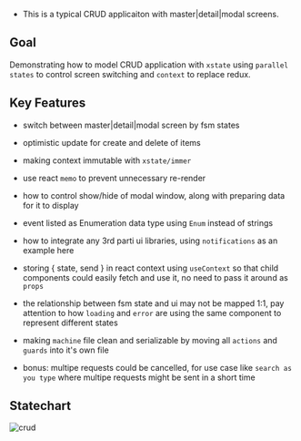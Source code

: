 
- This is a typical CRUD applicaiton with master|detail|modal screens.

## Goal

Demonstrating how to model CRUD application with `xstate` using `parallel states` to control screen switching and `context` to replace redux.

## Key Features

- switch between master|detail|modal screen by fsm states

- optimistic update for create and delete of items

- making context immutable with `xstate/immer`

- use react `memo` to prevent unnecessary re-render

- how to control show/hide of modal window, along with preparing data for it to display

- event listed as Enumeration data type using `Enum` instead of strings

- how to integrate any 3rd parti ui libraries, using `notifications` as an example here

- storing { state, send } in react context using `useContext` so that child components could easily fetch and use it, no need to pass it around as `props`

- the relationship between fsm state and ui may not be mapped 1:1, pay attention to how `loading` and `error` are using the same component to represent different states

- making `machine` file clean and serializable by moving all `actions` and `guards` into it's own file

- bonus: multipe requests could be cancelled, for use case like `search as you type` where multipe requests might be sent in a short time

## Statechart

![crud](https://user-images.githubusercontent.com/325936/57836016-67df7700-77f2-11e9-83ba-142c1ebd1680.png)


